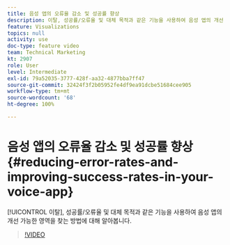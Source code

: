 ```yaml
---
title: 음성 앱의 오류율 감소 및 성공률 향상
description: 이탈, 성공률/오류율 및 대체 목적과 같은 기능을 사용하여 음성 앱의 개선 가능한 영역을 찾는 방법에 대해 알아봅니다.
feature: Visualizations
topics: null
activity: use
doc-type: feature video
team: Technical Marketing
kt: 2907
role: User
level: Intermediate
exl-id: 79a52035-3777-428f-aa32-4877bba7ff47
source-git-commit: 32424f3f2b05952fe4df9ea91dcbe51684cee905
workflow-type: tm+mt
source-wordcount: '68'
ht-degree: 100%

---
```


# 음성 앱의 오류율 감소 및 성공률 향상 {#reducing-error-rates-and-improving-success-rates-in-your-voice-app}

[!UICONTROL 이탈], 성공률/오류율 및 대체 목적과 같은 기능을 사용하여 음성 앱의 개선 가능한 영역을 찾는 방법에 대해 알아봅니다.

>[!VIDEO](https://video.tv.adobe.com/v/27222/?quality=9)
